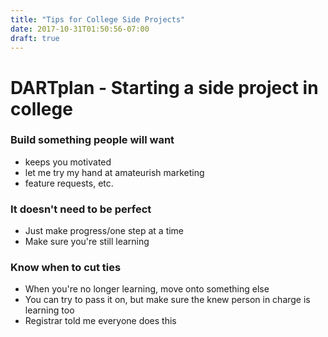 ```yaml
---
title: "Tips for College Side Projects"
date: 2017-10-31T01:50:56-07:00
draft: true
---
```


# DARTplan - Starting a side project in college

### Build something people will want
 * keeps you motivated
 * let me try my hand at amateurish marketing
 * feature requests, etc.

### It doesn't need to be perfect
 * Just make progress/one step at a time
 * Make sure you're still learning

### Know when to cut ties
 * When you're no longer learning, move onto something else 
 * You can try to pass it on, but make sure the knew person in charge is learning too
 * Registrar told me everyone does this
